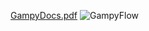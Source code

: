 [GampyDocs.pdf](https://github.com/user-attachments/files/16912946/GampyDocs.pdf)
![GampyFlow](https://github.com/user-attachments/assets/1d1fffc6-c663-45a4-8a3f-53066e481107)
